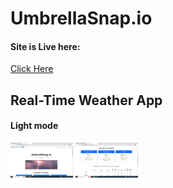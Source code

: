 # UmbrellaSnap.io
<h4>Site is Live here:</h4>
<a href="https://rohanug21cs.github.io/UmbrellaSnap.io/">Click Here</a>
<h2>Real-Time Weather App</h2>
<h4>Light mode</h4>
<img src="./Lightmode1.png" alt="lightmode" width="100px">
<img src="./Lightmode2.png" alt="lightmode" width="100px">

